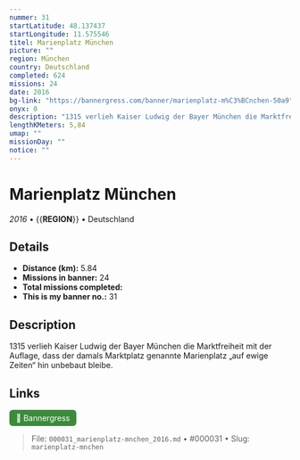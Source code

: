 ```yaml
---
nummer: 31
startLatitude: 48.137437
startLongitude: 11.575546
titel: Marienplatz München
picture: ""
region: München
country: Deutschland
completed: 624
missions: 24
date: 2016
bg-link: "https://bannergress.com/banner/marienplatz-m%C3%BCnchen-50a9"
onyx: 0
description: "1315 verlieh Kaiser Ludwig der Bayer München die Marktfreiheit mit der Auflage, dass der damals Marktplatz genannte Marienplatz „auf ewige Zeiten“ hin unbebaut bleibe."
lengthKMeters: 5,84
umap: ""
missionDay: ""
notice: ""
---
```

# Marienplatz München

*2016* • {{__REGION__}} • Deutschland





## Details
- **Distance (km):** 5.84
- **Missions in banner:** 24
- **Total missions completed:** 
- **This is my banner no.:** 31



## Description
1315 verlieh Kaiser Ludwig der Bayer München die Marktfreiheit mit der Auflage, dass der damals Marktplatz genannte Marienplatz „auf ewige Zeiten“ hin unbebaut bleibe.



## Links
<a href="https://bannergress.com/banner/marienplatz-m%C3%BCnchen-50a9" target="_blank" style="display:inline-block;margin-right:8px;padding:6px 12px;background:#3c8b3c;color:#fff;text-decoration:none;border-radius:6px;">🔗 Bannergress</a>



> File: `000031_marienplatz-mnchen_2016.md` • #000031 • Slug: `marienplatz-mnchen`
